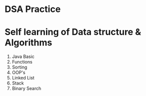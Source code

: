 # DSA Practice
# Self learning of Data structure & Algorithms 
1. Java Basic
2. Functions
3. Sorting
4. OOP's
5. Linked List
6. Stack
7. Binary Search
